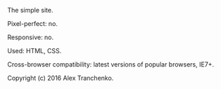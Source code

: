 The simple site.

Pixel-perfect: no.

Responsive: no.

Used: HTML, CSS. 

Cross-browser compatibility: latest versions of popular browsers, IE7+.



Copyright (c) 2016 Alex Tranchenko.